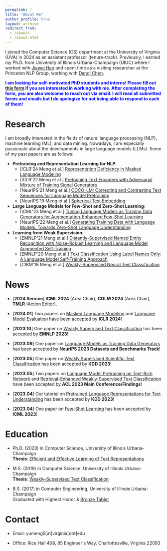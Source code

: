 ```yaml
---
permalink: /
title: "About Me"
author_profile: true
layout: archive
redirect_from: 
  - /about/
  - /about.html
---
```


I joined the Computer Science (CS) department at the University of Virginia (UVA) in 2024 as an assistant professor (tenure-track). Previously, I earned my Ph.D. from University of Illinois Urbana-Champaign (UIUC) where I worked with [Jiawei Han](http://hanj.cs.illinois.edu/) and spent time as a visiting researcher at the Princeton NLP Group, working with [Danqi Chen](https://www.cs.princeton.edu/~danqic/). 

<span style="color:blue">**I am looking for self-motivated PhD students and interns! Please fill out [this form](https://forms.gle/8DCBEuVbTFw4ARm5A) if you are interested in working with me. After completing the form, you are also welcome to reach out via email. I will read all submitted forms and emails but I do apologize for not being able to respond to each of them!**</span>

Research
======

I am broadly interested in the fields of natural language processing (NLP), machine learning (ML), and data mining. Nowadays, I am especially passionate about the developments in large language models (LLMs). Some of my past papers are as follows:  
* **Pretraining and Representation Learning for NLP**:
  * [ICLR'24 Meng et al.] [Representation Deficiency in Masked Language Modeling](https://arxiv.org/abs/2302.02060)
  * [ICLR'22 Meng et al.] [Pretraining Text Encoders with Adversarial Mixture of Training Signal Generators](https://arxiv.org/abs/2204.03243)
  * [NeurIPS'21 Meng et al.] [COCO-LM: Correcting and Contrasting Text Sequences for Language Model Pretraining](https://arxiv.org/abs/2102.08473)
  * [NeurIPS'19 Meng et al.] [Spherical Text Embedding](https://arxiv.org/abs/1911.01196)
* **Large Language Models for Few-Shot and Zero-Shot Learning**:
  * [ICML'23 Meng et al.] [Tuning Language Models as Training Data Generators for Augmentation-Enhanced Few-Shot Learning](https://arxiv.org/abs/2211.03044)
  * [NeurIPS'22 Meng et al.] [Generating Training Data with Language Models: Towards Zero-Shot Language Understanding](https://arxiv.org/abs/2202.04538)
* **Learning from Weak Supervision**:
  * [EMNLP'21 Meng et al.] [Distantly-Supervised Named Entity Recognition with Noise-Robust Learning and Language Model Augmented Self-Training](https://arxiv.org/abs/2109.05003)
  * [EMNLP'20 Meng et al.] [Text Classification Using Label Names Only: A Language Model Self-Training Approach](https://arxiv.org/abs/2010.07245)
  * [CIKM'18 Meng et al.] [Weakly-Supervised Neural Text Classification](https://arxiv.org/abs/1809.01478)


News
======
* \[**2024 Service**\] **ICML 2024** (Area Chair), **COLM 2024** (Area Chair), **TMLR** (Action Editor).

* \[**2024.01**\] Two papers on [Masked Language Modeling](https://arxiv.org/abs/2302.02060) and [Language Model Evaluation](https://arxiv.org/abs/2310.07641) have been accepted by **ICLR 2024**!

* \[**2023.10**\] One paper on [Weakly Supervised Text Classification](https://arxiv.org/abs/2305.13723) has been accepted by **EMNLP 2023**!

* \[**2023.09**\] One paper on [Language Models as Training Data Generators](https://arxiv.org/abs/2306.15895) has been accepted by **NeurIPS 2023 Datasets and Benchmarks Track**!

* \[**2023.05**\] One paper on [Weakly Supervised Scientific Text Classification](https://arxiv.org/abs/2306.14003) has been accepted by **KDD 2023**!

* \[**2023.05**\] Two papers on [Language Model Pretraining on Text-Rich Network](https://arxiv.org/abs/2305.12268) and [Retrieval-Enhanced Weakly-Supervised Text Classification](https://arxiv.org/abs/2305.10703) have been accepted by **ACL 2023 Main Conference/Findings**!

* \[**2023.04**\] Our tutorial on [Pretrained Language Representations for Text Understanding](https://yumeng5.github.io/kdd23-tutorial/) has been accepted by **KDD 2023**!

* \[**2023.04**\] One paper on [Few-Shot Learning](https://arxiv.org/abs/2211.03044) has been accepted by **ICML 2023**!


Education
======
* Ph.D. (2023) in Computer Science, University of Illinois Urbana-Champaign  
**Thesis**: [Efficient and Effective Learning of Text Representations](https://www.ideals.illinois.edu/items/129146)

* M.S. (2019) in Computer Science, University of Illinois Urbana-Champaign  
**Thesis**: [Weakly-Supervised Text Classification](https://www.ideals.illinois.edu/items/111979)

* B.S. (2017) in Computer Engineering, University of Illinois Urbana-Champaign  
Graduated with Highest Honor & [Bronze Tablet](https://digital.library.illinois.edu/items/592ebe50-1be8-0136-4cfa-0050569601ca-5#?c=0&m=0&s=0&cv=0&r=0&xywh=-3461%2C0%2C12837%2C5932)  

Contact
======
* Email: yumeng5\[at\]virginia\[dot\]edu

* Office: Rice Hall 408, 85 Engineer's Way, Charlottesville, Virginia 22093
